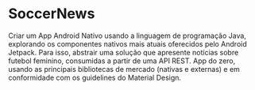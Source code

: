 # SoccerNews

Criar um App Android Nativo usando a linguagem de programação Java, explorando os componentes nativos mais atuais oferecidos pelo Android Jetpack. 
Para isso, abstrair uma solução que apresente notícias sobre futebol feminino, consumidas a partir de uma API REST. 
App do zero, usando as principais bibliotecas de mercado (nativas e externas) e em conformidade com os guidelines do Material Design.
